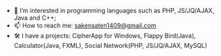 - 👀 I’m interested in programming languages such as PHP, JS/JQ/AJAX, Java and C++;
- 📫 How to reach me: sakensaten1409@gmail.com
- 🛠 I have a projects: CipherApp for Windows, Flappy Bird(Java), Calculator(Java, FXML), Social Network(PHP, JS/JQ/AJAX, MySQL)
